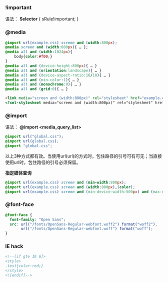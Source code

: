 ### !important
 语法： **Selector** { sRule!important; }

### @media

```css
@import url(example.css) screen and (width:800px);
@media screen and (width:800px){ … };
@media all and (width:1024px){
	body{color:#f00;}
}
@media all and (device-height:800px){ … }
@media all and (orientation:landscape){ … }
@media all and (device-aspect-ratio:16/10){ … }
@media all and (min-color:1){ … }
@media all and (monochrome:0){ … }
@media all and (grid:0){ … }
```

```html
<link media="screen and (width:800px)" rel="stylesheet" href="example.css">
<?xml-stylesheet media="screen and (width:800px)" rel="stylesheet" href="example.css" ?>
```



### @import
语法： **@import <url> <media_query_list>**
```css
@import url("global.css");
@import url(global.css);
@import "global.css";
```
以上3种方式都有效。当使用url(url)的方式时，包住路径的引号可有可无；当直接使用url时，包住路径的引号必须保留。

**指定媒体查询**
```css
@import url(example.css) screen and (min-width:800px);
@import url(example.css) screen and (width:800px),(color);
@import url(example.css) screen and (min-device-width:500px) and (max-device-width:1024px);
```

### @font-face
```css
@font-face {
  font-family: "Open Sans";
  src: url("/fonts/OpenSans-Regular-webfont.woff2") format("woff2"),
       url("/fonts/OpenSans-Regular-webfont.woff") format("woff");
}
```
### IE hack
```html
<!--[if gte IE 6]>
<style>
.test{color:red;}
</style>
<![endif]-->
```



